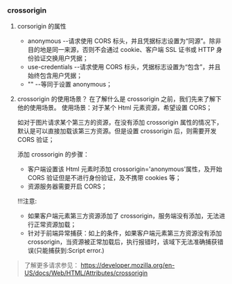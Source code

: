 ### crossorigin

1. corsorigin 的属性

   - anonymous --请求使用 CORS 标头，并且凭据标志设置为“同源”。除非目的地是同一来源，否则不会通过 cookie、客户端 SSL 证书或 HTTP 身份验证交换用户凭据；
   - use-credentials --请求使用 CORS 标头，凭据标志设置为“包含”，并且始终包含用户凭据；
   - "" --等同于设置 anonymous；

2. crossorigin 的使用场景？
   在了解什么是 crossorigin 之前，我们先来了解下他的使用场景。
   使用场景：对于某个 Html 元素资源，希望设置 CORS；

   如对于图片请求某个第三方的资源，在没有添加 crossorigin 属性的情况下，默认是可以直接加载该第三方资源。但是设置 crossorigin 后，则需要开发 CORS 验证；

   添加 crossorigin 的步骤：

   - 客户端设置该 Html 元素时添加 crossorigin='anonymous'属性，及开始 CORS 验证但是不进行身份验证，及不携带 cookies 等；
   - 资源服务器需要开启 CORS；

   !!!注意:

   - 如果客户端元素第三方资源添加了 crossorigin，服务端没有添加，无法进行正常资源加载；
   - 针对于前端异常捕获：如上的条件，如果客户端元素第三方资源没有添加 crossorigin，当资源被正常加载后，执行报错时，该域下无法准确捕获错误(只能捕获到:Script error.)

> 了解更多请求参见：
> https://developer.mozilla.org/en-US/docs/Web/HTML/Attributes/crossorigin
